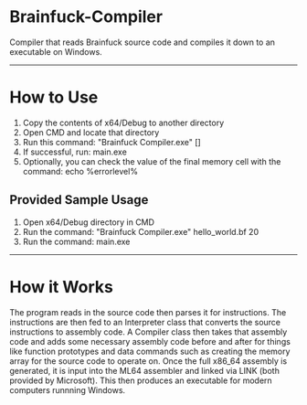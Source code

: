 # Brainfuck-Compiler
Compiler that reads Brainfuck source code and compiles it down to an executable on Windows.

---

# How to Use
1. Copy the contents of x64/Debug to another directory
2. Open CMD and locate that directory
3. Run this command: "Brainfuck Compiler.exe" <source code file> [<size of memory array>]
4. If successful, run: main.exe
5. Optionally, you can check the value of the final memory cell with the command: echo %errorlevel%

## Provided Sample Usage
1. Open x64/Debug directory in CMD
2. Run the command: "Brainfuck Compiler.exe" hello_world.bf 20
3. Run the command: main.exe

---

# How it Works
The program reads in the source code then parses it for instructions. The instructions are then fed to an Interpreter class that converts the source instructions to assembly code. A Compiler class then takes that assembly code and adds some necessary assembly code before and after for things like function prototypes and data commands such as creating the memory array for the source code to operate on. Once the full x86_64 assembly is generated, it is input into the ML64 assembler and linked via LINK (both provided by Microsoft). This then produces an executable for modern computers runnning Windows.
